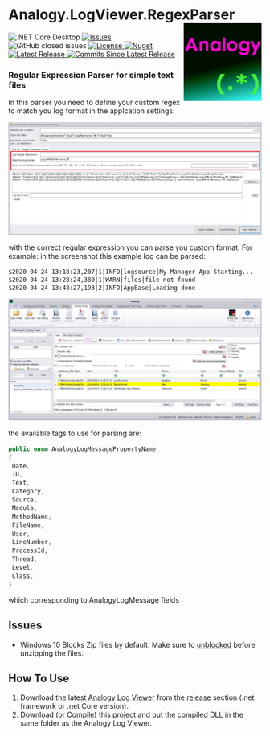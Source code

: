 # Analogy.LogViewer.RegexParser          <img src="./Assets/AnalogyRegex.png" align="right" width="155px" height="155px">

<p align="center">

![.NET Core Desktop](https://github.com/Analogy-LogViewer/Analogy.LogViewer.RegexParser/workflows/.NET%20Core%20Desktop/badge.svg)
 <a href="https://github.com/Analogy-LogViewer/Analogy.LogViewer.RegexParser/issues">
    <img src="https://img.shields.io/github/issues/Analogy-LogViewer/Analogy.LogViewer.RegexParser" img alt="Issues"/>
</a>
![GitHub closed issues](https://img.shields.io/github/issues-closed-raw/Analogy-LogViewer/Analogy.LogViewer.RegexParser)
<a href="https://github.com/Analogy-LogViewer/Analogy.LogViewer.RegexParser/blob/master/LICENSE.md">
    <img src="https://img.shields.io/github/license/Analogy-LogViewer/Analogy.LogViewer.RegexParser" img alt="License"/>
</a>
 [![Nuget](https://img.shields.io/nuget/v/Analogy.LogViewer.RegexParser)](https://www.nuget.org/packages/Analogy.LogViewer.RegexParser/)
<a href="https://github.com/Analogy-LogViewer/Analogy.LogViewer.RegexParser/releases">
    <img src="https://img.shields.io/github/v/release/Analogy-LogViewer/Analogy.LogViewer.RegexParser" img alt="Latest Release"/>
</a>
<a href="https://github.com/Analogy-LogViewer/Analogy.LogViewer.RegexParser/compare/V1.0.2...master">
    <img src="https://img.shields.io/github/commits-since/Analogy-LogViewer/Analogy.LogViewer.RegexParser/latest" img alt="Commits Since Latest Release"/>
</a>
</p>


### Regular Expression Parser for simple text files
In this parser you need to define your custom regex to match you log format in the applcation settings:

![Serilog Settings](Assets/regexSettings.jpg)

with the correct regular expression you can parse you custom format. For example: in the screenshot this example log can be parsed:
```
$2020-04-24 13:18:23,207|1|INFO|logsource|My Manager App Starting...
$2020-04-24 13:28:24,380|1|WARN|files|file not found
$2020-04-24 13:48:27,193|2|INFO|AppBase|Loading done
   ```
 
![Serilog Settings](Assets/regexParserExample.jpg)

the available tags to use for parsing are:

   ```csharp
   public enum AnalogyLogMessagePropertyName
  {
    Date,
    ID,
    Text,
    Category,
    Source,
    Module,
    MethodName,
    FileName,
    User,
    LineNumber,
    ProcessId,
    Thread,
    Level,
    Class,
  }
 ```
which corresponding to AnalogyLogMessage fields

 
## Issues
- Windows 10 Blocks Zip files by default. Make sure to [unblocked](https://singularlabs.com/tips/how-to-unblock-a-zip-file-on-windows-10/) before unzipping the files.


## How To Use
1. Download the latest [Analogy Log Viewer](https://github.com/Analogy-LogViewer/Analogy.LogViewer) from the [release](https://github.com/Analogy-LogViewer/Analogy.LogViewer/releases) section (.net framework or .net Core version).
2. Download (or Compile) this project and put the compiled DLL in the same folder as the Analogy Log Viewer.
